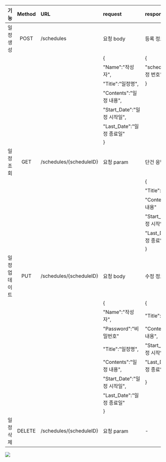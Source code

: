 |   기능    | Method | URL                     | request                | response               |  상태코드  |
|:-------:|:------:|:------------------------|:-----------------------|:-----------------------|:------:|
|  일정 생성  |  POST  | /schedules              | 요청 body                | 등록 정보                  | 200:정상 |
|         |        |                         | {                      | {                      |        |
|         |        |                         | "Name":"작성자",          | "scheduleID":"일정 번호"   |        |
|         |        |                         | "Title":"일정명",         | }                      |        |
|         |        |                         | "Contents":"일정 내용",    |                        |        |
|         |        |                         | "Start_Date":"일정 시작일", |                        |        |
|         |        |                         | "Last_Date":"일정 종료일"   |                        |        |
|         |        |                         | }                      |                        |        |
|  일정 조회  |  GET   | /schedules/{scheduleID} | 요청 param               | 단건 응답 정보               | 200:정상 |
|         |        |                         |                        | {                      |        |
|         |        |                         |                        | "Title":"일정명",         |        |
|         |        |                         |                        | "Contents":"일정 내용"     |        |
|         |        |                         |                        | "Start_Date":"일정 시작일", |        |
|         |        |                         |                        | "Last_Date":"일정 종료일"   |        |
|         |        |                         |                        | }                      |        |
| 일정 업데이트 |  PUT   | /schedules/{scheduleID} | 요청 body                | 수정 정보                  | 200:정상 |
|         |        |                         | {                      | {                      |        |
|         |        |                         | "Name":"작성자",          | "Title":"일정명",         |        |
|         |        |                         | "Password":"비밀번호"      | "Contents":"일정 내용",    |        |
|         |        |                         | "Title":"일정명",         | "Start_Date":"일정 시작일", |        |
|         |        |                         | "Contents":"일정 내용",    | "Last_Date":"일정 종료일"   |        |
|         |        |                         | "Start_Date":"일정 시작일", | }                      |        |
|         |        |                         | "Last_Date":"일정 종료일"   |                        |        |
|         |        |                         | }                      |                        |        |
|  일정 삭제  | DELETE | /schedules/{scheduleID} | 요청 param               | -                      | 200:정상 |

![](https://velog.velcdn.com/images/deabaind/post/71d8eaa4-47dd-40ad-8ef7-9890caf6db8c/image.png)
